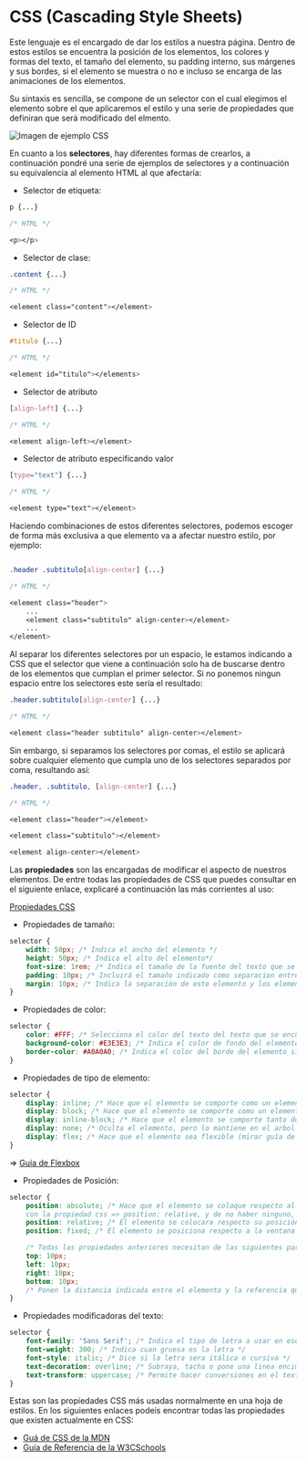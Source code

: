 CSS (Cascading Style Sheets)
==========

Este lenguaje es el encargado de dar los estilos a nuestra página. Dentro de estos estilos se encuentra la posición de los elementos, los colores y formas del texto, el tamaño del elemento, su padding interno, sus márgenes y sus bordes, si el elemento se muestra o no e incluso se encarga de las animaciones de los elementos.

Su sintaxis es sencilla, se compone de un selector con el cual elegimos el elemento sobre el que aplicaremos el estilo y una serie de propiedades que definiran que será modificado del elmento.

![Imagen de ejemplo CSS](https://en-support.files.wordpress.com/2011/09/css-selectors-lrg.png)

En cuanto a los **selectores**, hay diferentes formas de crearlos, a continuación pondré una serie de ejemplos de selectores y a continuación su equivalencia al elemento HTML al que afectaría:

- Selector de etiqueta:
```css
p {...}

/* HTML */

<p></p>
```
- Selector de clase:
```css
.content {...}

/* HTML */

<element class="content"></element>
```
- Selector de ID
```css
#titulo {...}

/* HTML */

<element id="titulo"></elements>
```
- Selector de atributo
```css
[align-left] {...}

/* HTML */

<element align-left></element>
```
- Selector de atributo especificando valor
```css
[type="text"] {...}

/* HTML */

<element type="text"></element>
```

Haciendo combinaciones de estos diferentes selectores, podemos escoger de forma más exclusiva a que elemento va a afectar nuestro estilo, por ejemplo:

```css

.header .subtitulo[align-center] {...}

/* HTML */

<element class="header">
    ...
    <element class="subtitulo" align-center></element>
    ...
</element>
```

Al separar los diferentes selectores por un espacio, le estamos indicando a CSS que el selector que viene a continuación solo ha de buscarse dentro de los elementos que cumplan el primer selector. Si no ponemos ningun espacio entre los selectores este sería el resultado:

```css
.header.subtitulo[align-center] {...}

/* HTML */

<element class="header subtitulo" align-center></element>
```

Sin embargo, si separamos los selectores por comas, el estilo se aplicará sobre cualquier elemento que cumpla uno de los selectores separados por coma, resultando así:

```css
.header, .subtitulo, [align-center] {...}

/* HTML */

<element class="header"></element>

<element class="subtitulo"></element>

<element align-center></element>
```

Las **propiedades** son las encargadas de modificar el aspecto de nuestros elementos. De entre todas las propiedades de CSS que puedes consultar en el siguiente enlace, explicaré a continuación las más corrientes al uso:

[Propiedades CSS](https://developer.mozilla.org/es/docs/Web/CSS/Referencia_CSS)

- Propiedades de tamaño:
```css
selector {
    width: 50px; /* Indica el ancho del elemento */
    height: 50px; /* Indica el alto del elemento*/
    font-size: 1rem; /* Indica el tamaño de la fuente del texto que se encuente dentro de ese elemento */
    padding: 10px; /* Incluirá el tamaño indicado como separacion entre el borde del elemento y el contenido */
    margin: 10px; /* Indica la separación de este elemento y los elementos contiguos a él */
}
```

- Propiedades de color:
```css
selector {
    color: #FFF; /* Selecciona el color del texto del texto que se encuentre dentro de ese elemento */
    background-color: #E3E3E3; /* Indica el color de fondo del elemento en cuestión */
    border-color: #A0A0A0; /* Indica el color del borde del elemento si a este se le ha asignado uno */
}
```
- Propiedades de tipo de elemento:
```css
selector {
    display: inline; /* Hace que el elemento se comporte como un elemento inline*/
    display: block; /* Hace que el elemento se comporte como un elemento de bloque*/
    display: inline-block; /* Hace que el elemento se comporte tanto de bloque como un elemento inline*/
    display: none; /* Oculta el elemento, pero lo mantiene en el arbol de elementos HTML */
    display: flex; /* Hace que el elemento sea flexible (mirar guía de Flexbox) */
}
```
=> [Guía de Flexbox](https://css-tricks.com/snippets/css/a-guide-to-flexbox/)

- Propiedades de Posición:
```css
selector {
    position: absolute; /* Hace que el elemento se coloque respecto al ultimo elemento padre
    con la propiedad css => position: relative, y de no haber ninguno, respecto a la ventana*/
    position: relative; /* El elemento se colocara respecto su posición normal */
    position: fixed; /* El elemento se posiciona respecto a la ventana */

    /* Todas las propiedades anteriores necesitan de las siguientes para modificar su posición */
    top: 10px;
    left: 10px;
    right: 10px;
    bottom: 10px;
    /* Ponen la distancia indicada entre el elemento y la referencia que se haya marcado */
}
```
- Propiedades modificadoras del texto:
```css
selector {
    font-family: 'Sans Serif'; /* Indica el tipo de letra a usar en ese elemento */
    font-weight: 300; /* Indica cuan gruesa es la letra */
    font-style: italic; /* Dice si la letra sera itálica o cursiva */
    text-decoration: overline; /* Subraya, tacha o pone una linea encima del texto */
    text-transform: uppercase; /* Permite hacer conversiones en el texto */
}
```

Estas son las propiedades CSS más usadas normalmente en una hoja de estilos. En los siguientes enlaces podeis encontrar todas las propiedades que existen actualmente en CSS:

- [Guá de CSS de la MDN](https://developer.mozilla.org/es/docs/Web/CSS/Referencia_CSS)
- [Guía de Referencia de la W3CSchools](https://www.w3schools.com/cssref/default.asp)